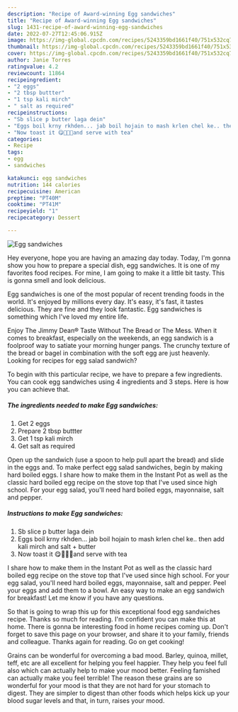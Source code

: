 ```yaml
---
description: "Recipe of Award-winning Egg sandwiches"
title: "Recipe of Award-winning Egg sandwiches"
slug: 1431-recipe-of-award-winning-egg-sandwiches
date: 2022-07-27T12:45:06.915Z
image: https://img-global.cpcdn.com/recipes/5243359bd1661f40/751x532cq70/egg-sandwiches-recipe-main-photo.jpg
thumbnail: https://img-global.cpcdn.com/recipes/5243359bd1661f40/751x532cq70/egg-sandwiches-recipe-main-photo.jpg
cover: https://img-global.cpcdn.com/recipes/5243359bd1661f40/751x532cq70/egg-sandwiches-recipe-main-photo.jpg
author: Janie Torres
ratingvalue: 4.2
reviewcount: 11864
recipeingredient:
- "2 eggs"
- "2 tbsp buttter"
- "1 tsp kali mirch"
- " salt as required"
recipeinstructions:
- "Sb slice p butter laga dein"
- "Eggs boil krny rkhden... jab boil hojain to mash krlen chel ke.. then add kali mirch and salt + butter"
- "Now toast it 😋🥚🥚🥚and serve with tea"
categories:
- Recipe
tags:
- egg
- sandwiches

katakunci: egg sandwiches 
nutrition: 144 calories
recipecuisine: American
preptime: "PT40M"
cooktime: "PT41M"
recipeyield: "1"
recipecategory: Dessert

---
```



![Egg sandwiches](https://img-global.cpcdn.com/recipes/5243359bd1661f40/751x532cq70/egg-sandwiches-recipe-main-photo.jpg)

Hey everyone, hope you are having an amazing day today. Today, I'm gonna show you how to prepare a special dish, egg sandwiches. It is one of my favorites food recipes. For mine, I am going to make it a little bit tasty. This is gonna smell and look delicious.

Egg sandwiches is one of the most popular of recent trending foods in the world. It's enjoyed by millions every day. It's easy, it's fast, it tastes delicious. They are fine and they look fantastic. Egg sandwiches is something which I've loved my entire life.

Enjoy The Jimmy Dean® Taste Without The Bread or The Mess. When it comes to breakfast, especially on the weekends, an egg sandwich is a foolproof way to satiate your morning hunger pangs. The crunchy texture of the bread or bagel in combination with the soft egg are just heavenly. Looking for recipes for egg salad sandwich?


To begin with this particular recipe, we have to prepare a few ingredients. You can cook egg sandwiches using 4 ingredients and 3 steps. Here is how you can achieve that.

<!--inarticleads1-->

##### The ingredients needed to make Egg sandwiches:

1. Get 2 eggs
1. Prepare 2 tbsp buttter
1. Get 1 tsp kali mirch
1. Get  salt as required


Open up the sandwich (use a spoon to help pull apart the bread) and slide in the eggs and. To make perfect egg salad sandwiches, begin by making hard boiled eggs. I share how to make them in the Instant Pot as well as the classic hard boiled egg recipe on the stove top that I&#39;ve used since high school. For your egg salad, you&#39;ll need hard boiled eggs, mayonnaise, salt and pepper. 

<!--inarticleads2-->

##### Instructions to make Egg sandwiches:

1. Sb slice p butter laga dein
1. Eggs boil krny rkhden... jab boil hojain to mash krlen chel ke.. then add kali mirch and salt + butter
1. Now toast it 😋🥚🥚🥚and serve with tea


I share how to make them in the Instant Pot as well as the classic hard boiled egg recipe on the stove top that I&#39;ve used since high school. For your egg salad, you&#39;ll need hard boiled eggs, mayonnaise, salt and pepper. Peel your eggs and add them to a bowl. An easy way to make an egg sandwich for breakfast! Let me know if you have any questions. 

So that is going to wrap this up for this exceptional food egg sandwiches recipe. Thanks so much for reading. I'm confident you can make this at home. There is gonna be interesting food in home recipes coming up. Don't forget to save this page on your browser, and share it to your family, friends and colleague. Thanks again for reading. Go on get cooking!

Grains can be wonderful for overcoming a bad mood. Barley, quinoa, millet, teff, etc are all excellent for helping you feel happier. They help you feel full also which can actually help to make your mood better. Feeling famished can actually make you feel terrible! The reason these grains are so wonderful for your mood is that they are not hard for your stomach to digest. They are simpler to digest than other foods which helps kick up your blood sugar levels and that, in turn, raises your mood.
